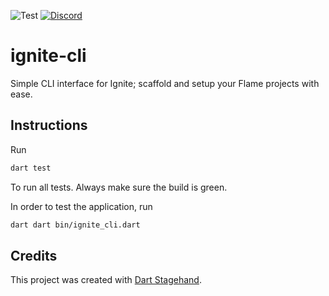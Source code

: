 ![Test](https://github.com/flame-engine/ignite-cli/workflows/Test/badge.svg?branch=master&event=push) [![Discord](https://img.shields.io/discord/509714518008528896.svg)](https://discord.gg/pxrBmy4)

# ignite-cli

Simple CLI interface for Ignite; scaffold and setup your Flame projects with ease.

## Instructions

Run

```bash
dart test
```

To run all tests. Always make sure the build is green.

In order to test the application, run

```bash
dart dart bin/ignite_cli.dart
```

## Credits

This project was created with [Dart Stagehand](https://github.com/dart-lang/stagehand).
